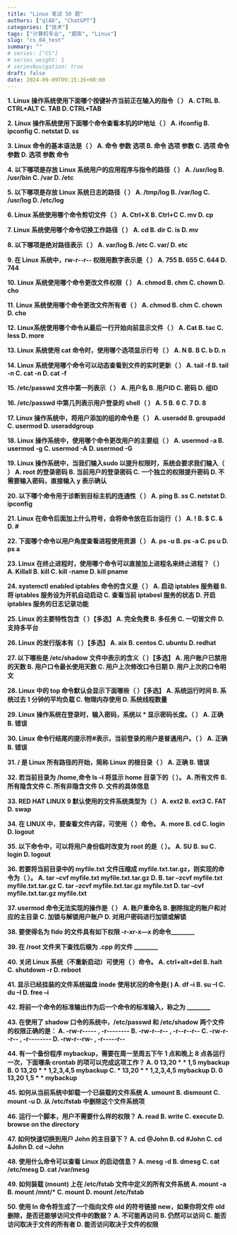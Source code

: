 ```yaml
---
title: "Linux 笔试 50 题"
authors: ["qlAD", "ChatGPT"]
categories: ["技术"]
tags: ["计算机专业", "题库", "Linux"]
slug: "cs_04_test"
summary: ""
# series: ["CS"]
# series_weight: 1
# seriesNavigation: true
draft: false
date: 2024-09-09T09:15:26+08:00
---
```


**1. Linux 操作系统使用下面哪个按键补齐当前正在输入的指令（  ）
A. CTRL
B. CTRL+ALT
C. TAB
D. CTRL+TAB**

**2. Linux 操作系统使用下面哪个命令查看本机的IP地址（  ）
A. ifconfig
B. ipconfig
C. netstat
D. ss**

**3. Linux 命令的基本语法是（  ）
A. 命令 参数 选项
B. 命令 选项 参数
C. 选项 命令 参数
D. 选项 参数 命令**

**4. 以下哪项是存放 Linux 系统用户的应用程序与指令的路径（  ）
A. /usr/log
B. /usr/bin
C. /var
D. /etc**

**5. 以下哪项是存放 Linux 系统日志的路径（  ）
A. /tmp/log
B. /var/log
C. /usr/log
D. /etc/log**

**6. Linux 系统使用哪个命令剪切文件（  ）
A. Ctrl+X
B. Ctrl+C
C. mv
D. cp**

**7. Linux 系统使用哪个命令切换工作路径（  ）
A. cd
B. dir
C. is
D. mv**

**8. 以下哪项是绝对路径表示（  ）
A. var/log
B. /etc
C. var/
D. etc**

**9. 在 Linux 系统中，rw-r--r-- 权限用数字表示是（  ）
A. 755
B. 655
C. 644
D. 744**

**10. Linux 系统使用哪个命令更改文件权限（  ）
A. chmod
B. chm
C. chown
D. cho**

**11. Linux 系统使用哪个命令更改文件所有者（  ）
A. chmod
B. chm
C. chown
D. cho**

**12. Linux系统使用哪个命令从最后一行开始向前显示文件（  ）
A. Cat
B. tac
C. less
D. more**

**13. Linux 系统使用 cat 命令时，使用哪个选项显示行号（  ）
A. N
B. B
C. b
D. n**

**14. Linux 系统使用哪个命令可以动态查看到文件的实时更新（  ）
A. tail -f
B. tail -n
C. cat -n
D. cat -f**

**15. /etc/passwd 文件中第一列表示（  ）
A. 用户名
B. 用户ID
C. 密码
D. 组ID**

**16. /etc/passwd 中第几列表示用户登录的 shell（  ）
A. 5
B. 6
C. 7
D. 8**

**17. Linux 操作系统中，将用户添加的组的命令是（  ）
A. useradd
B. groupadd
C. usermod
D. useraddgroup**

**18. Linux 操作系统中，使用哪个命令更改用户的主要组（  ）
A. usermod -a
B. usermod -g
C. usermod -A
D. usermod -G**

**19. Linux 操作系统中，当我们输入sudo 以提升权限时，系统会要求我们输入（  ）
A. root 的登录密码
B. 当前用户的登录密码
C. 一个独立的权限提升密码
D. 不需要输入密码，直接输入 y 表示确认**

**20. 以下哪个命令用于诊断到目标主机的连通性（  ）
A. ping
B. ss
C. netstat
D. ipconfig**

**21. Linux 在命令后面加上什么符号，会将命令放在后台运行（  ）
A. !
B. $
C. &
D. #**

**22. 下面哪个命令以用户角度查看进程使用资源（  ）
A. ps -u
B. ps -a
C. ps u
D. ps a**

**23. Linux 在终止进程时，使用哪个命令可以直接加上进程名来终止进程？（  ）
A. Killall
B. kill
C. kill -name
D. kill pname**

**24. systemctl enabled iptables 命令的含义是（  ）
A. 启动 iptables 服务器
B. 将 iptables 服务设为开机自动启动
C. 查看当前 iptabesl 服务的状态
D. 开启 iptables 服务的日志记录功能**

**25. Linux 的主要特性包含（  ）【多选】
A. 完全免费
B. 多任务
C. 一切皆文件
D. 支持多平台**

**26. Linux 的发行版本有（  ）【多选】
A. aix
B. centos
C. ubuntu
D. redhat**

**27. 以下哪些是 /etc/shadow 文件中表示的含义（  ）【多选】
A. 用户账户已禁用的天数
B. 用户口令最长使用天数
C. 用户上次修改口令日期
D. 用户上次的口令明文**

**28. Linux 中的 top 命令默认会显示下面哪些（ ）【多选】
A. 系统运行时间
B. 系统过去 1 分钟的平均负载
C. 物理内存使用
D. 系统线程数量**

**29. Linux 操作系统在登录时，输入密码，系统以 * 显示密码长度。（  ）
A. 正确
B. 错误**

**30. Linux 命令行结尾的提示符#表示，当前登录的用户是普通用户。（  ）
A. 正确
B. 错误**

**31. / 是 Linux 所有路径的开始，简称 Linux 的根目录（  ）
A. 正确
B. 错误**

**32. 若当前目录为 /home,命令 ls –l 将显示 home 目录下的（   ）。
A. 所有文件
B. 所有隐含文件
C. 所有非隐含文件
D. 文件的具体信息**

**33. RED HAT LINUX 9 默认使用的文件系统类型为（    ）
A. ext2
B. ext3
C. FAT
D. swap**

**34. 在 LINUX 中，要查看文件内容，可使用（    ）命令。
A. more
B. cd
C. login
D. logout**

**35. 以下命令中，可以将用户身份临时改变为 root 的是（    ）。
A. SU
B. su
C. login
D. logout**

**36. 若要将当前目录中的 myfile.txt 文件压缩成 myfile.txt.tar.gz，则实现的命令为（    ）。
A. tar –cvf myfile.txt myfile.txt.tar.gz D.
B. tar –zcvf myfile.txt myfile.txt.tar.gz
C. tar –zcvf myfile.txt.tar.gz myfile.txt
D. tar –cvf myfile.txt.tar.gz myfile.txt**

**37. usermod 命令无法实现的操作是（    ）
A. 账户重命名
B. 删除指定的账户和对应的主目录
C. 加锁与解锁用户账户
D. 对用户密码进行加锁或解锁**

**38. 要使得名为 fido 的文件具有如下权限 -r-xr-x—x 的命令________**

**39. 在 /root 文件夹下查找后缀为 .cpp 的文件 ________**

**40. 关闭 Linux 系统（不重新启动）可使用（   ）命令。
A. ctrl+alt+del
B. halt
C. shutdown -r
D. reboot**

**41. 显示已经挂装的文件系统磁盘 inode 使用状况的命令是(     ) 
A. df –i
B. su –I
C. du –I
D. free –i**

**42. 将前一个命令的标准输出作为后一个命令的标准输入，称之为 ________**

**43. 在使用了 shadow 口令的系统中，/etc/passwd 和 /etc/shadow 两个文件的权限正确的是：
A. -rw-r----- , -r--------
B. -rw-r--r-- , -r--r--r--
C. -rw-r--r-- , -r--------
D. -rw-r--rw- , -r-----r--**

**44. 有一个备份程序 mybackup，需要在周一至周五下午 1 点和晚上 8 点各运行一次，下面哪条 crontab 的项可以完成这项工作？
A. 0 13,20 * * 1,5 mybackup
B. 0 13,20 * * 1,2,3,4,5 mybackup
C. * 13,20 * * 1,2,3,4,5 mybackup
D. 0 13,20 1,5 * * mybackup**

**45. 如何从当前系统中卸载一个已装载的文件系统
A. umount
B. dismount
C. mount -u
D. 从 /etc/fstab 中删除这个文件系统项**

**46. 运行一个脚本，用户不需要什么样的权限？
A. read
B. write
C. execute
D. browse on the directory**

**47. 如何快速切换到用户 John 的主目录下？
A. cd @John
B. cd #John
C. cd &John
D. cd ~John**

**48. 使用什么命令可以查看 Linux 的启动信息？
A. mesg -d
B. dmesg
C. cat /etc/mesg
D. cat /var/mesg**

**49. 如何装载 (mount) 上在 /etc/fstab 文件中定义的所有文件系统
A. mount -a
B. mount /mnt/\*
C. mount
D. mount /etc/fstab**

**50. 使用 ln 命令将生成了一个指向文件 old 的符号链接 new，如果你将文件 old 删除，是否还能够访问文件中的数据？
A. 不可能再访问
B. 仍然可以访问
C. 能否访问取决于文件的所有者
D. 能否访问取决于文件的权限**


